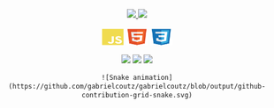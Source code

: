 <div align="center">
    <a href="https://github.com/gabrielcoutz">
      <img height="150em" src="https://github-readme-stats.vercel.app/api?username=gabrielcoutz&count_private=true&include_all_commits=true&show_icons=true&theme=dracula&hide_border=false&show_owner=true"/>
      <img height="150em" src="https://github-readme-stats.vercel.app/api/top-langs/?username=gabrielcoutz&theme=dracula&hide_border=false&&layout=compact"/>
    </a>
  </div>
  
  <div align="center" valign="top"><br>
      <img align="center" alt="Js" height="30" width="40"
          src="https://raw.githubusercontent.com/devicons/devicon/master/icons/javascript/javascript-plain.svg">
      <img align="center" alt="HTML" height="30" width="40"
          src="https://raw.githubusercontent.com/devicons/devicon/master/icons/html5/html5-original.svg">
      <img align="center" alt="CSS" height="30" width="40"
          src="https://raw.githubusercontent.com/devicons/devicon/master/icons/css3/css3-original.svg">
  </div><br>
  
  <div align="center">
      <a href="https://www.instagram.com/gabrielcoutinhoz/" target="_blank"><img
              src="https://img.shields.io/badge/-Instagram-%23E4405F?style=for-the-badge&logo=instagram&logoColor=white"
              target="_blank"></a>
      <a href="https://www.linkedin.com/in/gabriel-coutinho-3a00a023b/" target="_blank"><img
              src="https://img.shields.io/badge/-LinkedIn-%230077B5?style=for-the-badge&logo=linkedin&logoColor=white"
              target="_blank"></a>
    <a href="https://www.behance.net/gabrielcoutinho9" target="_blank"><img
              src="https://img.shields.io/badge/Behance-0054F7?style=for-the-badge&logo=behance&logoColor=white"
              target="_blank"></a>
  </div>
  
  <div align="center">
    
    ![Snake animation](https://github.com/gabrielcoutz/gabrielcoutz/blob/output/github-contribution-grid-snake.svg)
    
  </div>
  
